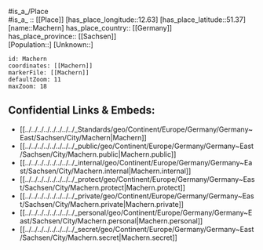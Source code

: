 ﻿---
location: [51.37,12.63] 
mapzoom: [7,12] 
mapmarker: city 
type: City
tags:
- geo/City


SpocWebEntityId: 32205
isDeleted: false
confidential: public

---
#is_a_/Place  
#is_a_ :: [[Place]] 
[has_place_longitude::12.63] 
[has_place_latitude::51.37] 
[name::Machern] 
has_place_country:: [[Germany]]  
has_place_province:: [[Sachsen]]  
[Population::] 
[Unknown::] 


```leaflet
id: Machern
coordinates: [[Machern]] 
markerFile: [[Machern]] 
defaultZoom: 11 
maxZoom: 18
```


## Confidential Links & Embeds: 
- [[../../../../../../../../_Standards/geo/Continent/Europe/Germany/Germany~East/Sachsen/City/Machern|Machern]] 
- [[../../../../../../../../_public/geo/Continent/Europe/Germany/Germany~East/Sachsen/City/Machern.public|Machern.public]] 
- [[../../../../../../../../_internal/geo/Continent/Europe/Germany/Germany~East/Sachsen/City/Machern.internal|Machern.internal]] 
- [[../../../../../../../../_protect/geo/Continent/Europe/Germany/Germany~East/Sachsen/City/Machern.protect|Machern.protect]] 
- [[../../../../../../../../_private/geo/Continent/Europe/Germany/Germany~East/Sachsen/City/Machern.private|Machern.private]] 
- [[../../../../../../../../_personal/geo/Continent/Europe/Germany/Germany~East/Sachsen/City/Machern.personal|Machern.personal]] 
- [[../../../../../../../../_secret/geo/Continent/Europe/Germany/Germany~East/Sachsen/City/Machern.secret|Machern.secret]] 
